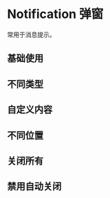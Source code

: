 <script setup>
import GovNotificationBase from "./examples/notification/notification-base.vue"
import GovNotificationType from "./examples/notification/notification-type.vue"
import GovNotificationCustom from "./examples/notification/notification-custom.vue"
import GovNotificationPosition from "./examples/notification/notification-position.vue"
import GovNotificationCloseall from "./examples/notification/notification-closeall.vue"
import GovNotificationNoclose from "./examples/notification/notification-noclose.vue"

</script>


# Notification 弹窗

常用于消息提示。

## 基础使用

<GovNotificationBase />



## 不同类型

<GovNotificationType />


## 自定义内容

<GovNotificationCustom />


## 不同位置

<GovNotificationPosition />


## 关闭所有

<GovNotificationCloseall />


## 禁用自动关闭

<GovNotificationNoclose />
